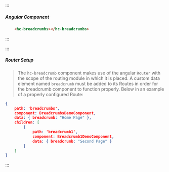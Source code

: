 :::
##### Angular Component
``` html
    <hc-breadcrumbs></hc-breadcrumbs>
```
:::

:::
##### Router Setup
> The `hc-breadcrumb` component makes use of the angular `Router` with the scope of the routing module in which it is placed.  A custom data element named `breadcrumb` must be added to its Routes in order for the breadcrumb component to function properly.  Below in an example of a properly configured Route:
``` json
{
    path: 'breadcrumbs',
    component: BreadcrumbsDemoComponent,
    data: { breadcrumb: "Home Page" },
    children: [
        {
            path: 'breadcrumb1',
            component: Breadcrumb1DemoComponent,
            data: { breadcrumb: "Second Page" }
        }
    ]
}
```
:::

